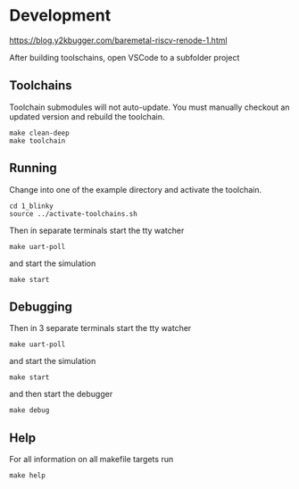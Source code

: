 # Development
https://blog.y2kbugger.com/baremetal-riscv-renode-1.html

After building toolschains, open VSCode to a subfolder project

## Toolchains
Toolchain submodules will not auto-update. You must manually checkout an updated version and rebuild the toolchain.

    make clean-deep
    make toolchain

## Running
Change into one of the example directory and activate the toolchain.

    cd 1_blinky
    source ../activate-toolchains.sh

Then in separate terminals start the tty watcher

    make uart-poll

and start the simulation

    make start

## Debugging
Then in 3 separate terminals start the tty watcher

    make uart-poll

and start the simulation

    make start

and then start the debugger

    make debug

## Help
For all information on all makefile targets run

    make help
